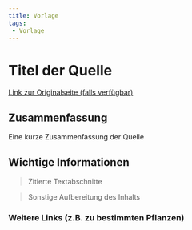 ```yaml
---
title: Vorlage
tags:
 - Vorlage
---
```


# Titel der Quelle

[Link zur Originalseite (falls verfügbar)](#)

## Zusammenfassung

Eine kurze Zusammenfassung der Quelle

## Wichtige Informationen

> Zitierte Textabschnitte

> Sonstige Aufbereitung des Inhalts

### Weitere Links (z.B. zu bestimmten Pflanzen)

